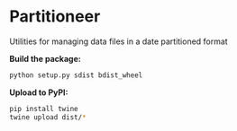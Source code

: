 # Partitioneer
Utilities for managing data files in a date partitioned format

**Build the package:**
```sh
python setup.py sdist bdist_wheel
```

**Upload to PyPI:**
```sh
pip install twine
twine upload dist/*
```